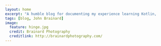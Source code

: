 ```yaml
---
layout: home
excerpt: "A humble blog for documenting my experience learning Kotlin, Spring, Java 8, etc..."
tags: [blog, John Brainard]
image:
  feature: hinge.jpg
  credit: Brainard Photography
  creditlink: http://brainardphotography.com/
---
```

